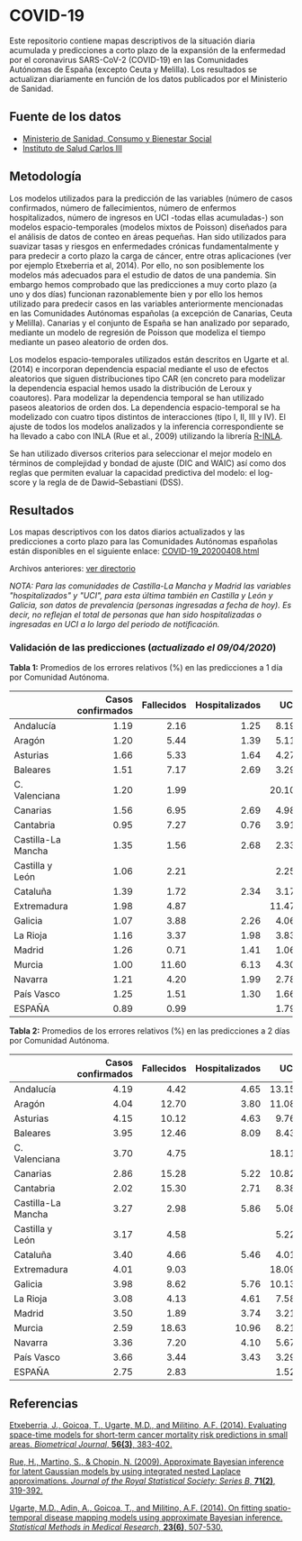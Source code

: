 # COVID-19
Este repositorio contiene mapas descriptivos de la situación diaria acumulada y predicciones a corto plazo de la expansión de la enfermedad por el coronavirus SARS-CoV-2 (COVID-19) en las Comunidades Autónomas de España (excepto Ceuta y Melilla). Los resultados se actualizan diariamente en función de los datos publicados por el Ministerio de Sanidad.

## Fuente de los datos

- [Ministerio de Sanidad, Consumo y Bienestar Social](https://www.mscbs.gob.es/profesionales/saludPublica/ccayes/alertasActual/nCov-China/situacionActual.htm)
- [Instituto de Salud Carlos III](https://covid19.isciii.es/)


## Metodología

Los modelos utilizados para la predicción de las variables (número de casos confirmados, número de fallecimientos, número de enfermos hospitalizados, número de ingresos en UCI -todas ellas acumuladas-) son modelos espacio-temporales (modelos mixtos de Poisson) diseñados para el análisis de datos de conteo en áreas pequeñas. Han sido utilizados para suavizar tasas y riesgos en enfermedades crónicas fundamentalmente y para predecir a corto plazo la carga de cáncer, entre otras aplicaciones (ver por ejemplo Etxeberria et al, 2014). Por ello, no son posiblemente los modelos más adecuados para el estudio de datos de una pandemia. Sin embargo hemos comprobado que las predicciones a muy corto plazo (a uno y dos días) funcionan razonablemente bien y por ello los hemos utilizado para predecir casos en las variables anteriormente mencionadas en las Comunidades Autónomas españolas (a excepción de Canarias, Ceuta y Melilla).  Canarias y el conjunto de España se han analizado por separado, mediante un modelo de regresión de Poisson que modeliza el tiempo mediante un paseo aleatorio de orden dos. 

Los modelos espacio-temporales utilizados están descritos en Ugarte et al. (2014) e incorporan dependencia espacial mediante el uso de efectos aleatorios que siguen distribuciones tipo CAR (en concreto para modelizar la dependencia espacial hemos usado la distribución de Leroux y coautores).  Para modelizar la dependencia temporal se han utilizado paseos aleatorios de orden dos. La dependencia espacio-temporal se ha modelizado con cuatro tipos distintos de interacciones (tipo I, II, III y IV). El ajuste de todos los modelos analizados y la inferencia correspondiente se ha llevado a cabo con INLA (Rue et al., 2009) utilizando la librería [R-INLA](http://www.r-inla.org/).

Se han utilizado diversos criterios para seleccionar el mejor modelo en términos de complejidad y bondad de ajuste (DIC and WAIC) así como dos reglas que permiten evaluar la capacidad predictiva del modelo: el log-score y la regla de de Dawid–Sebastiani (DSS).



## Resultados
Los mapas descriptivos con los datos diarios actualizados y las predicciones a corto plazo para las Comunidades Autónomas españolas están disponibles en el siguiente enlace:
[COVID-19_20200408.html](https://emi-sstcdapp.unavarra.es/COVID-19/COVID-19_20200408.html)

Archivos anteriores: [ver directorio](https://emi-sstcdapp.unavarra.es/COVID-19/)

_NOTA: Para las comunidades de Castilla-La Mancha y Madrid las variables "hospitalizados" y "UCI", para esta última también en Castilla y León y Galicia, son datos de prevalencia (personas ingresadas a fecha de hoy). Es decir, no reflejan el total de personas que han sido hospitalizadas o ingresadas en UCI a lo largo del periodo de notificación._


### Validación de las predicciones (_actualizado el 09/04/2020_)

__Tabla 1:__ Promedios de los errores relativos (%) en las predicciones a 1 día por Comunidad Autónoma.

|                   | Casos confirmados | Fallecidos | Hospitalizados | UCI |
|:------------------|-----:|-----:|-----:|-----:|
|Andalucía          |  1.19|  2.16|  1.25|  8.19|
|Aragón             |  1.20|  5.44|  1.39|  5.11|
|Asturias           |  1.66|  5.33|  1.64|  4.27|
|Baleares           |  1.51|  7.17|  2.69|  3.29|
|C. Valenciana      |  1.20|  1.99|      | 20.10|
|Canarias           |  1.56|  6.95|  2.69|  4.98|
|Cantabria          |  0.95|  7.27|  0.76|  3.91|
|Castilla-La Mancha |  1.35|  1.56|  2.68|  2.33|
|Castilla y León    |  1.06|  2.21|      |  2.25|
|Cataluña           |  1.39|  1.72|  2.34|  3.17|
|Extremadura        |  1.98|  4.87|      | 11.47|
|Galicia            |  1.07|  3.88|  2.26|  4.06|
|La Rioja           |  1.16|  3.37|  1.98|  3.83|
|Madrid             |  1.26|  0.71|  1.41|  1.06|
|Murcia             |  1.00| 11.60|  6.13|  4.30|
|Navarra            |  1.21|  4.20|  1.99|  2.78|
|País Vasco         |  1.25|  1.51|  1.30|  1.66|
|ESPAÑA             |  0.89|  0.99|      |  1.79|


__Tabla 2:__ Promedios de los errores relativos (%) en las predicciones a 2 días por Comunidad Autónoma.

|                   | Casos confirmados | Fallecidos | Hospitalizados | UCI |
|:------------------|------:|------:|------:|------:|
|Andalucía          |   4.19|   4.42|   4.65|  13.15|
|Aragón             |   4.04|  12.70|   3.80|  11.08|
|Asturias           |   4.15|  10.12|   4.63|   9.76|
|Baleares           |   3.95|  12.46|   8.09|   8.43|
|C. Valenciana      |   3.70|   4.75|       |  18.11|
|Canarias           |   2.86|  15.28|   5.22|  10.82|
|Cantabria          |   2.02|  15.30|   2.71|   8.38|
|Castilla-La Mancha |   3.27|   2.98|   5.86|   5.08|
|Castilla y León    |   3.17|   4.58|       |   5.22|
|Cataluña           |   3.40|   4.66|   5.46|   4.01|
|Extremadura        |   4.01|   9.03|       |  18.09|
|Galicia            |   3.98|   8.62|   5.76|  10.13|
|La Rioja           |   3.08|   4.13|   4.61|   7.58|
|Madrid             |   3.50|   1.89|   3.74|   3.21|
|Murcia             |   2.59|  18.63|  10.96|   8.21|
|Navarra            |   3.36|   7.20|   4.10|   5.67|
|País Vasco         |   3.66|   3.44|   3.43|   3.29|
|ESPAÑA             |   2.75|   2.83|       |   1.52|


## Referencias
[Etxeberria, J., Goicoa, T., Ugarte, M.D., and Militino, A.F. (2014). Evaluating space-time models for short-term cancer mortality risk predictions in small areas. _Biometrical Journal_, __56(3)__, 383-402.](https://doi.org/10.1002/bimj.201200259)

[Rue, H., Martino, S., & Chopin, N. (2009). Approximate Bayesian inference for latent Gaussian models by using integrated nested Laplace approximations. _Journal of the Royal Statistical Society: Series B_, __71(2)__, 319-392.]( https://doi.org/10.1111/j.1467-9868.2008.00700.x)

[Ugarte, M.D., Adin, A., Goicoa, T., and Militino, A.F. (2014). On fitting spatio-temporal disease mapping models using approximate Bayesian inference. _Statistical Methods in Medical Research_, __23(6)__, 507-530.](https://doi.org/10.1177/0962280214527528)
